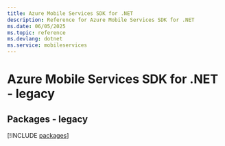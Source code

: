 ```yaml
---
title: Azure Mobile Services SDK for .NET
description: Reference for Azure Mobile Services SDK for .NET
ms.date: 06/05/2025
ms.topic: reference
ms.devlang: dotnet
ms.service: mobileservices
---
```

# Azure Mobile Services SDK for .NET - legacy
## Packages - legacy
[!INCLUDE [packages](mobile-services-index.md)]
